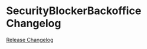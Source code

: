 # SecurityBlockerBackoffice Changelog

[Release Changelog](https://github.com/spryker/security-blocker-backoffice/releases)
